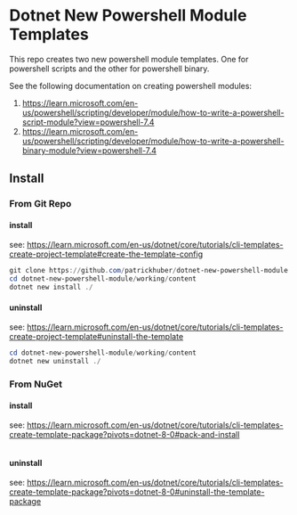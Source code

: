 # Dotnet New Powershell Module Templates

This repo creates two new powershell module templates. One for powershell scripts and the other for powershell binary.

See the following documentation on creating powershell modules:

1. https://learn.microsoft.com/en-us/powershell/scripting/developer/module/how-to-write-a-powershell-script-module?view=powershell-7.4
2. https://learn.microsoft.com/en-us/powershell/scripting/developer/module/how-to-write-a-powershell-binary-module?view=powershell-7.4

## Install

### From Git Repo

#### install

see: https://learn.microsoft.com/en-us/dotnet/core/tutorials/cli-templates-create-project-template#create-the-template-config

```powershell
git clone https://github.com/patrickhuber/dotnet-new-powershell-module.git
cd dotnet-new-powershell-module/working/content
dotnet new install ./
```

#### uninstall

see: https://learn.microsoft.com/en-us/dotnet/core/tutorials/cli-templates-create-project-template#uninstall-the-template

```powershell
cd dotnet-new-powershell-module/working/content
dotnet new uninstall ./
```

### From NuGet

#### install

see: https://learn.microsoft.com/en-us/dotnet/core/tutorials/cli-templates-create-template-package?pivots=dotnet-8-0#pack-and-install

```powerhell
```

#### uninstall

see: https://learn.microsoft.com/en-us/dotnet/core/tutorials/cli-templates-create-template-package?pivots=dotnet-8-0#uninstall-the-template-package

```powerhell
```